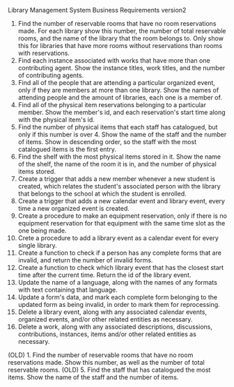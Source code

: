 Library Management System Business Requirements
version2

1. Find the number of reservable rooms that have no room reservations made.
For each library show this number, the number of total reservable rooms, and the
name of the library that the room belongs to. Only show this for libraries that have more rooms
without reservations than rooms with reservations.
2. Find each instance associated with works that have more than one contributing agent.
Show the instance titles, work titles, and the number of contributing agents.
3. Find all of the people that are attending a particular organized event, only if they
are members at more than one library.
Show the names of attending people and the amount of libraries, each one is a member of.
4. Find all of the physical item reservations belonging to a particular member.
Show the member's id, and each reservation's start time along with the physical item's id.
5. Find the number of physical items that each staff has catalogued, but only if this number is over 4.
Show the name of the staff and the number of items.
Show in descending order, so the staff with the most catalogued items is the first entry.
6. Find the shelf with the most physical items stored in it. Show the name of the shelf, the name of the
room it is in, and the number of physical items stored.
7. Create a trigger that adds a new member whenever a new student is created, which relates the student's
associated person with the library that belongs to the school at which the student is enrolled.
8. Create a trigger that adds a new calendar event and library event, every time a new organized event is created.
9. Create a procedure to make an equipment reservation, only if there is no equipment reservation for that
equipment with the same time slot as the one being made.
10. Crete a procedure to add a library event as a calendar event for every single library.
11. Create a function to check if a person has any complete forms that are invalid, and return the number
of invalid forms.
12. Create a function to check which library event that has the closest start time after the current time.
Return the id of the library event.
13. Update the name of a language, along with the names of any formats with text containing that language.
14. Update a form's data, and mark each complete form belonging to the updated form as being invalid,
in order to mark them for reprocessing.
15. Delete a library event, along with any associated calendar events, organized events, and/or other
related entities as necessary.
16. Delete a work, along with any associated descriptions, discussions, contributions, instances, items
and/or other related entities as necessary.

(OLD) 1. Find the number of reservable rooms that have no room reservations made.
Show this number, as well as the number of total reservable rooms.
(OLD) 5. Find the staff that has catalogued the most items. Show the name of the staff and the number of items.
